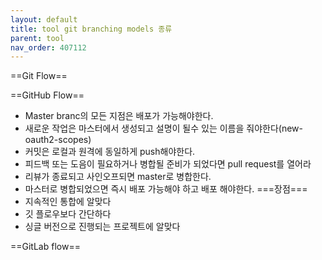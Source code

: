 ```yaml
---
layout: default
title: tool git branching models 종류
parent: tool
nav_order: 407112
---
```


==Git Flow==

==GitHub Flow==
* Master branc의 모든 지점은 배포가 가능해야한다.
* 새로운 작업은 마스터에서 생성되고 설명이 될수 있는 이름을 줘야한다(new-oauth2-scopes)
* 커밋은 로컬과 원격에 동일하게 push해야한다.
* 피드백 또는 도음이 필요하거나 병합될 준비가 되었다면 pull request를 열어라
* 리뷰가 종료되고 사인오프되면 master로 병합한다.
* 마스터로 병합되었으면 즉시 배포 가능해야 하고 배포 해야한다.
  ===장점===
* 지속적인 통합에 알맞다
* 깃 플로우보다 간단하다
* 싱글 버전으로 진행되는 프로젝트에 알맞다

==GitLab flow==
